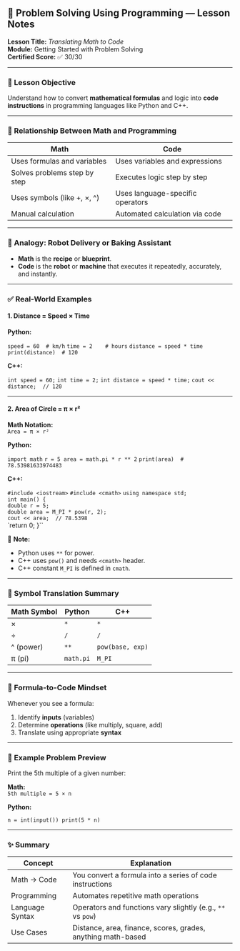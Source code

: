 ## 🧠 Problem Solving Using Programming — Lesson Notes

**Lesson Title:** _Translating Math to Code_  
**Module:** Getting Started with Problem Solving  
**Certified Score:** ✅ 30/30

---

### 🎯 Lesson Objective

Understand how to convert **mathematical formulas** and logic into **code instructions** in programming languages like Python and C++.

---

### 🧮 Relationship Between Math and Programming

|Math|Code|
|---|---|
|Uses formulas and variables|Uses variables and expressions|
|Solves problems step by step|Executes logic step by step|
|Uses symbols (like +, ×, ^)|Uses language-specific operators|
|Manual calculation|Automated calculation via code|

---

### 🤖 Analogy: Robot Delivery or Baking Assistant

- **Math** is the **recipe** or **blueprint**.
- **Code** is the **robot** or **machine** that executes it repeatedly, accurately, and instantly.

---

### ✅ Real-World Examples

#### 1. **Distance = Speed × Time**

**Python:**

`speed = 60  # km/h` 
`time = 2    # hours` 
`distance = speed * time` 
`print(distance)  # 120`

**C++:**

`int speed = 60;` 
`int time = 2;` 
`int distance = speed * time;` 
`cout << distance;  // 120`

---

#### 2. **Area of Circle = π × r²**

**Math Notation:**  
`Area = π × r²`

**Python:**

`import math` 
`r = 5 area = math.pi * r ** 2` 
`print(area)  # 78.53981633974483`

**C++:**

`#include <iostream>` 
`#include <cmath>` 
`using namespace std;`  
`int main() {`     
`double r = 5;`     
`double area = M_PI * pow(r, 2);`     
`cout << area;  // 78.5398`     
`return 0; }``

🧠 **Note:**

- Python uses `**` for power.
- C++ uses `pow()` and needs `<cmath>` header.
- C++ constant `M_PI` is defined in `cmath`.

---

### 🔄 Symbol Translation Summary

|Math Symbol|Python|C++|
|---|---|---|
|×|`*`|`*`|
|÷|`/`|`/`|
|^ (power)|`**`|`pow(base, exp)`|
|π (pi)|`math.pi`|`M_PI`|

---

### 🔁 Formula-to-Code Mindset

Whenever you see a formula:

1. Identify **inputs** (variables)
2. Determine **operations** (like multiply, square, add)
3. Translate using appropriate **syntax**

---

### 🧪 Example Problem Preview

Print the 5th multiple of a given number:

**Math:**  
`5th multiple = 5 × n`

**Python:**

`n = int(input()) print(5 * n)`

---

### ✨ Summary

| Concept         | Explanation                                                  |
| --------------- | ------------------------------------------------------------ |
| Math → Code     | You convert a formula into a series of code instructions     |
| Programming     | Automates repetitive math operations                         |
| Language Syntax | Operators and functions vary slightly (e.g., `**` vs `pow`)  |
| Use Cases       | Distance, area, finance, scores, grades, anything math-based |